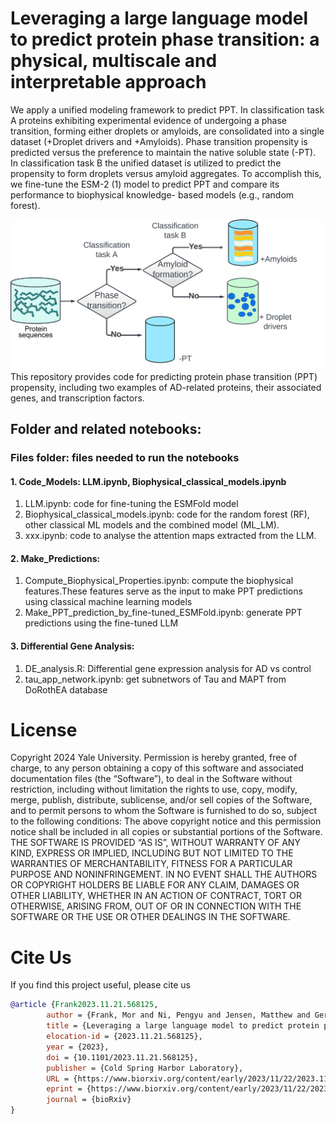 # Leveraging a large language model to predict protein phase transition: a physical, multiscale and interpretable approach
We apply a unified modeling framework to predict PPT. In classification task A proteins exhibiting experimental evidence of undergoing a phase transition, forming either droplets or amyloids, are consolidated into a single dataset (+Droplet drivers and +Amyloids). Phase transition propensity is predicted versus the preference to maintain the native soluble state (-PT). In classification task B the unified dataset is utilized to predict the propensity to form droplets versus amyloid aggregates. To accomplish this, we fine-tune the ESM-2 (1) model to predict PPT and compare its performance to biophysical knowledge- based models (e.g., random forest).

![Alt text](./Files/Schematic.png?raw=true "Title")
This repository provides code for predicting protein phase transition (PPT) propensity, including two examples of AD-related proteins, their associated genes, and transcription factors.

## Folder and related notebooks:
### Files folder: files needed to run the notebooks
#### 1. Code_Models: LLM.ipynb, Biophysical_classical_models.ipynb 
1. LLM.ipynb: code for fine-tuning the ESMFold model
2. Biophysical_classical_models.ipynb: code for the random forest (RF), other classical ML models and the combined model (ML_LM).
3. xxx.ipynb: code to analyse the attention maps extracted from the LLM.

#### 2. Make_Predictions: 
1. Compute_Biophysical_Properties.ipynb: compute the biophysical features.These features serve as the input to make PPT predictions using classical machine learning models
2. Make_PPT_prediction_by_fine-tuned_ESMFold.ipynb: generate PPT predictions using the fine-tuned LLM

#### 3. Differential Gene Analysis:
1. DE_analysis.R: Differential gene expression analysis for AD vs control
2. tau_app_network.ipynb: get subnetwors of Tau and MAPT from DoRothEA database

# License
Copyright 2024 Yale University. Permission is hereby granted, free of charge, to any person obtaining a copy of this software and associated documentation files (the “Software”), to deal in the Software without restriction, including without limitation the rights to use, copy, modify, merge, publish, distribute, sublicense, and/or sell copies of the Software, and to permit persons to whom the Software is furnished to do so, subject to the following conditions: The above copyright notice and this permission notice shall be included in all copies or substantial portions of the Software.
THE SOFTWARE IS PROVIDED “AS IS”, WITHOUT WARRANTY OF ANY KIND, EXPRESS OR IMPLIED, INCLUDING BUT NOT LIMITED TO THE WARRANTIES OF MERCHANTABILITY, FITNESS FOR A PARTICULAR PURPOSE AND NONINFRINGEMENT. IN NO EVENT SHALL THE AUTHORS OR COPYRIGHT HOLDERS BE LIABLE FOR ANY CLAIM, DAMAGES OR OTHER LIABILITY, WHETHER IN AN ACTION OF CONTRACT, TORT OR OTHERWISE, ARISING FROM, OUT OF OR IN CONNECTION WITH THE SOFTWARE OR THE USE OR OTHER DEALINGS IN THE SOFTWARE.

# Cite Us
If you find this project useful, please cite us    
```bibtex
@article {Frank2023.11.21.568125,
        author = {Frank, Mor and Ni, Pengyu and Jensen, Matthew and Gerstein, Mark B},
        title = {Leveraging a large language model to predict protein phase transition: a physical, multiscale and interpretable approach},
        elocation-id = {2023.11.21.568125},
        year = {2023},
        doi = {10.1101/2023.11.21.568125},
        publisher = {Cold Spring Harbor Laboratory},
        URL = {https://www.biorxiv.org/content/early/2023/11/22/2023.11.21.568125},
        eprint = {https://www.biorxiv.org/content/early/2023/11/22/2023.11.21.568125.full.pdf},
        journal = {bioRxiv}
}
```
